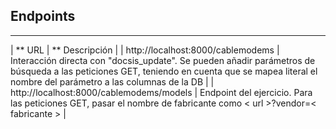 ## Endpoints
---
| ** URL | ** Descripción |
| http://localhost:8000/cablemodems | Interacción directa con "docsis_update". Se pueden añadir parámetros de búsqueda a las peticiones GET, teniendo en cuenta que se mapea literal el nombre del parámetro a las columnas de la DB | 
| http://localhost:8000/cablemodems/models | Endpoint del ejercicio. Para las peticiones GET, pasar el nombre de fabricante como < url >?vendor=< fabricante > |